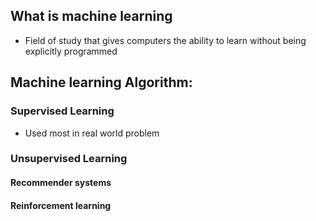 ## What is machine learning
- Field of study that gives computers the ability to learn without  being explicitly programmed

## Machine learning Algorithm:
### Supervised Learning
- Used most in real world problem
### Unsupervised Learning
#### Recommender systems
#### Reinforcement learning
